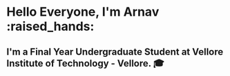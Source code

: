 <h1>Hello Everyone, I'm Arnav :raised_hands: </h1>

## I'm a Final Year Undergraduate Student at Vellore Institute of Technology - Vellore. :mortar_board:

<!--- 
<img src="https://i.imgur.com/FBnv5Or.jpg"
     style="float: center"/>


### Connect with me:

[![website](./img/twitter-light.svg)](https://twitter.com/codestackr#gh-light-mode-only)
[![website](./img/twitter-dark.svg)](https://twitter.com/codestackr#gh-dark-mode-only)
&nbsp;&nbsp;
[![website](./img/linkedin-light.svg)](https://linkedin.com/in/codeSTACKr#gh-light-mode-only)
[![website](./img/linkedin-dark.svg)](https://linkedin.com/in/codeSTACKr#gh-dark-mode-only)
&nbsp;&nbsp;
[![website](./img/instagram-light.svg)](https://instagram.com/codeSTACKr#gh-light-mode-only)
[![website](./img/instagram-dark.svg)](https://instagram.com/codeSTACKr#gh-dark-mode-only)


<details>
  <summary>:zap: GitHub Stats</summary>

  <img align="left" alt="codeSTACKr's GitHub Stats" src="https://github-readme-stats.vercel.app/api?username=arnavd2001&show_icons=true&hide_border=false&title_color=ff652f&icon_color=FFE400&bg_color=09131B&text_color=ffffff&border_color=0c1a25" />

</details>
[twitter]: https://twitter.com/ArnavD_07
[instagram]: https://www.instagram.com/arnavaa_/
[linkedin]: https://www.linkedin.com/in/arnav-deshpande-146323189/

-->
